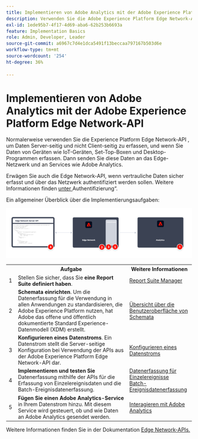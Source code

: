 ```yaml
---
title: Implementieren von Adobe Analytics mit der Adobe Experience Platform Edge Network-API
description: Verwenden Sie die Adobe Experience Platform Edge Network-API, um Daten an Adobe Analytics zu senden.
exl-id: 1ede95b7-4f17-4d69-aba6-62b253b6693a
feature: Implementation Basics
role: Admin, Developer, Leader
source-git-commit: a6967c7d4e1dca5491f13beccaa797167b503d6e
workflow-type: tm+mt
source-wordcount: '254'
ht-degree: 36%

---
```


# Implementieren von Adobe Analytics mit der Adobe Experience Platform Edge Network-API

Normalerweise verwenden Sie die Experience Platform Edge Network-API , um Daten Server-seitig und nicht Client-seitig zu erfassen, und wenn Sie Daten von Geräten wie IoT-Geräten, Set-Top-Boxen und Desktop-Programmen erfassen. Dann senden Sie diese Daten an das Edge-Netzwerk und an Services wie Adobe Analytics.

Erwägen Sie auch die Edge Network-API, wenn vertrauliche Daten sicher erfasst und über das Netzwerk authentifiziert werden sollen. Weitere Informationen finden [&#x200B; unter &#x200B;](https://experienceleague.adobe.com/docs/experience-platform/edge-network-server-api/authentication.html)Authentifizierung“.

Ein allgemeiner Überblick über die Implementierungsaufgaben:

![Workflow von Adobe Analytics mit der Analytics-Erweiterung](../../assets/edge-network-server-api-annotated.png)

<table style="width:100%">

<tr>
<th style="width:5%"></th><th style="width:60%"><b>Aufgabe</b></th><th style="width:35%"><b>Weitere Informationen</b></th>
</tr>

<tr>
<td>1</td>
<td>Stellen Sie sicher, dass Sie <b>eine Report Suite definiert haben</b>.</td>
<td><a href="../../../admin/tools/manage-rs/report-suites-admin.md">Report Suite Manager</a></td>
</tr>

<tr>
<td>2</td>
<td><b>Schemata einrichten</b>. Um die Datenerfassung für die Verwendung in allen Anwendungen zu standardisieren, die Adobe Experience Platform nutzen, hat Adobe das offene und öffentlich dokumentierte Standard Experience-Datenmodell (XDM) erstellt.</td>
<td><a href="https://experienceleague.adobe.com/docs/experience-platform/xdm/ui/overview.html?lang=de">Übersicht über die Benutzeroberfläche von Schemata</a></td>
</tr>

<tr>
<td>3</td>
<td><b>Konfigurieren eines Datenstroms</b>. Ein Datenstrom stellt die Server-seitige Konfiguration bei Verwendung der APIs aus der Adobe Experience Platform Edge Network-API dar.</td>
<td><a href="https://experienceleague.adobe.com/docs/experience-platform/datastreams/configure.html?lang=de">Konfigurieren eines Datenstroms<a></td> 
</tr>

<tr>
<td>4</td>
<td><b>Implementieren und testen Sie </b> Datenerfassung mithilfe der APIs für die Erfassung von Einzelereignisdaten und die Batch-Ereignisdatenerfassung.</td>
<td><a href="https://experienceleague.adobe.com/docs/experience-platform/edge-network-server-api/data-collection/interactive-data-collection.html?lang=de">Datenerfassung für Einzelereignisse</a><br/><a href="https://experienceleague.adobe.com/docs/experience-platform/edge-network-server-api/data-collection/non-interactive-data-collection.html?lang=de">Batch-Ereignisdatenerfassung</a>
</tr>

<td>5</td>
<td><b>Fügen Sie einen Adobe Analytics-Service</b> in Ihrem Datenstrom hinzu. Mit diesem Service wird gesteuert, ob und wie Daten an Adobe Analytics gesendet werden.</td>
<td><a href="https://experienceleague.adobe.com/docs/experience-platform/edge-network-server-api/interacting-other-adobe-solutions/interacting-adobe-analytics.html?lang=de">Interagieren mit Adobe Analytics</a></td>
</tr>


</table>

Weitere Informationen finden Sie in der Dokumentation [&#x200B; Edge Network-APIs.](https://experienceleague.adobe.com/docs/experience-platform/edge-network-server-api/overview.html?lang=de)


